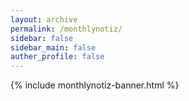 ```yaml
---
layout: archive
permalink: /monthlynotiz/
sidebar: false
sidebar_main: false
auther_profile: false
---
```


{% include monthlynotiz-banner.html %}
